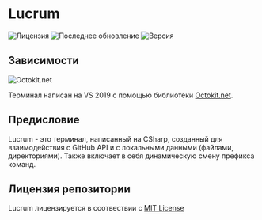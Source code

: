 # Lucrum

![Лицензия](https://img.shields.io/github/license/Falcion/Lucrum?label=%D0%9B%D0%B8%D1%86%D0%B5%D0%BD%D0%B7%D0%B8%D1%8F&style=flat-square)
![Последнее обновление](https://img.shields.io/github/last-commit/Falcion/Lucrum?label=%D0%9F%D0%BE%D1%81%D0%BB%D0%B5%D0%B4%D0%BD%D0%B5%D0%B5%20%D0%BE%D0%B1%D0%BD%D0%BE%D0%B2%D0%BB%D0%B5%D0%BD%D0%B8%D0%B5&style=flat-square)
![Версия](https://img.shields.io/badge/%D0%92%D0%B5%D1%80%D1%81%D0%B8%D1%8F-1.0.2-green?style=flat-square)

## Зависимости

![Octokit.net](https://img.shields.io/badge/Octokit.net-0.48.0-brightgreen)

Терминал написан на VS 2019 c помощью библиотеки [Octokit.net](https://github.com/octokit/octokit.net).

## Предисловие

Lucrum - это терминал, написанный на CSharp, созданный для взаимодействия с GitHub API и с локальными данными (файлами, директориями). Также включает в себя динамическую смену префикса команд.

## Лицензия репозитории

Lucrum лицензируется в соотвествии с [MIT License](https://github.com/Falcion/Lucrum/blob/master/LICENSE)
